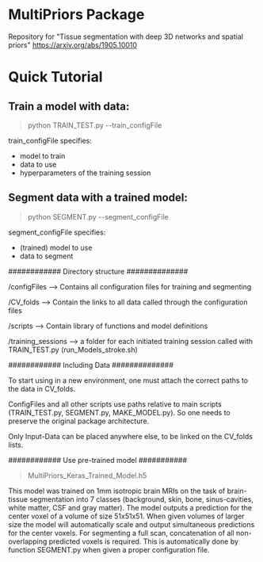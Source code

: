 # MultiPriors Package
Repository for "Tissue segmentation with deep 3D networks and spatial priors" https://arxiv.org/abs/1905.10010


# Quick Tutorial

## Train a model with data:

> python TRAIN_TEST.py --train_configFile

train_configFile specifies:
- model to train
- data to use
- hyperparameters of the training session 

## Segment data with a trained model:

> python SEGMENT.py --segment_configFile

segment_configFile specifies:
- (trained) model to use
-  data to segment

############ Directory structure ##############

/configFiles       --> Contains all configuration files  for training and segmenting

/CV_folds          --> Contain the links to all data called through the configuration files

/scripts           --> Contain library of functions and model definitions

/training_sessions --> a folder for each initiated training session called with TRAIN_TEST.py (run_Models_stroke.sh)



############ Including Data ##############


To start using in a new environment, one must attach the correct paths to the data in CV_folds. 

ConfigFiles and all other scripts use paths relative to main scripts (TRAIN_TEST.py, SEGMENT.py, MAKE_MODEL.py). So one needs to preserve the original package architecture.

Only Input-Data can be placed anywhere else, to be linked on the CV_folds lists.



############ Use pre-trained model ###########

> MultiPriors_Keras_Trained_Model.h5

This model was trained on 1mm isotropic brain MRIs on the task of brain-tissue segmentation into 7 classes (background, skin, bone, sinus-cavities, white matter, CSF and gray matter). 
The model outputs a prediction for the center voxel of a volume of size 51x51x51. When given volumes of larger size the model will automatically scale and output simultaneous predictions for the center voxels.
For segmenting a full scan, concatenation of all non-overlapping predicted voxels is required. This is automatically done by function SEGMENT.py when given a proper configuration file.

